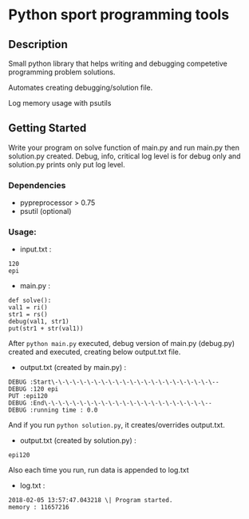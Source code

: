 # Python sport programming tools

## Description

Small python library that helps writing and debugging competetive
programming problem solutions.

Automates creating debugging/solution file.

Log memory usage with psutils

## Getting Started
Write your program on solve function of main.py and run main.py then
solution.py created. Debug, info, critical log level is for debug only
and solution.py prints only put log level.

### Dependencies
 - pypreprocessor > 0.75
 - psutil (optional)

### Usage:
- input.txt :
```text
120
epi
```

- main.py :
```text
def solve():
val1 = ri()
str1 = rs()
debug(val1, str1)
put(str1 + str(val1))
```

After `python main.py` executed, debug version of main.py (debug.py)
created and executed, creating below output.txt file.

- output.txt (created by main.py) :
```text
DEBUG :Start\-\-\-\-\-\-\-\-\-\-\-\-\-\-\-\-\-\-\-\-\-\-\--
DEBUG :120 epi
PUT :epi120
DEBUG :End\-\-\-\-\-\-\-\-\-\-\-\-\-\-\-\-\-\-\-\-\-\-\--
DEBUG :running time : 0.0
```

And if you run `python solution.py`, it creates/overrides output.txt.

- output.txt (created by solution.py) :
```text
epi120
```
Also each time you run, run data is appended to log.txt
- log.txt :
```text
2018-02-05 13:57:47.043218 \| Program started.
memory : 11657216
```
